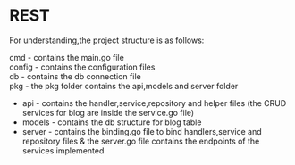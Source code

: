 # REST

For understanding,the project structure is as follows:

cmd - contains the main.go file <br>
config - contains the configuration files<br>
db - contains the db connection file<br>
pkg - the pkg folder contains the api,models and server folder<br>
* api - contains the handler,service,repository and helper files (the CRUD services for blog are inside the service.go file)<br>
* models - contains the db structure for blog table<br>
* server - contains the binding.go file to bind handlers,service and repository files & the server.go file contains the endpoints of the services implemented<br>
